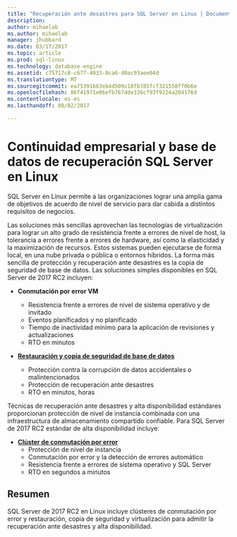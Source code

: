 ```yaml
---
title: "Recuperación ante desastres para SQL Server en Linux | Documentos de Microsoft"
description: 
author: mihaelab
ms.author: mihaelab
manager: jhubbard
ms.date: 03/17/2017
ms.topic: article
ms.prod: sql-linux
ms.technology: database-engine
ms.assetid: c75717c8-c677-4033-8ca6-d0ac93aee04d
ms.translationtype: MT
ms.sourcegitcommit: ea75391663eb4d509c10fb785fcf321558ff0b6e
ms.openlocfilehash: 86f41971e06efb767dde336cf93f9224a204176d
ms.contentlocale: es-es
ms.lasthandoff: 08/02/2017

---
```

# <a name="business-continuity-and-database-recovery-sql-server-on-linux"></a>Continuidad empresarial y base de datos de recuperación SQL Server en Linux

SQL Server en Linux permite a las organizaciones lograr una amplia gama de objetivos de acuerdo de nivel de servicio para dar cabida a distintos requisitos de negocios.

Las soluciones más sencillas aprovechan las tecnologías de virtualización para lograr un alto grado de resistencia frente a errores de nivel de host, la tolerancia a errores frente a errores de hardware, así como la elasticidad y la maximización de recursos. Estos sistemas pueden ejecutarse de forma local, en una nube privada o pública o entornos híbridos. La forma más sencilla de protección y recuperación ante desastres es la copia de seguridad de base de datos. Las soluciones simples disponibles en SQL Server de 2017 RC2 incluyen:

- **Conmutación por error VM**
    - Resistencia frente a errores de nivel de sistema operativo y de invitado
    - Eventos planificados y no planificado
    - Tiempo de inactividad mínimo para la aplicación de revisiones y actualizaciones
    - RTO en minutos


- [**Restauración y copia de seguridad de base de datos**](sql-server-linux-backup-and-restore-database.md) 
    - Protección contra la corrupción de datos accidentales o malintencionados
    - Protección de recuperación ante desastres
    - RTO en minutos, horas

Técnicas de recuperación ante desastres y alta disponibilidad estándares proporcionan protección de nivel de instancia combinada con una infraestructura de almacenamiento compartido confiable. Para SQL Server de 2017 RC2 estándar de alta disponibilidad incluye:

- [**Clúster de conmutación por error**](sql-server-linux-shared-disk-cluster-configure.md)
    - Protección de nivel de instancia
    - Conmutación por error y la detección de errores automático
    - Resistencia frente a errores de sistema operativo y SQL Server
    - RTO en segundos a minutos


## <a name="summary"></a>Resumen

SQL Server de 2017 RC2 en Linux incluye clústeres de conmutación por error y restauración, copia de seguridad y virtualización para admitir la recuperación ante desastres y alta disponibilidad. 
